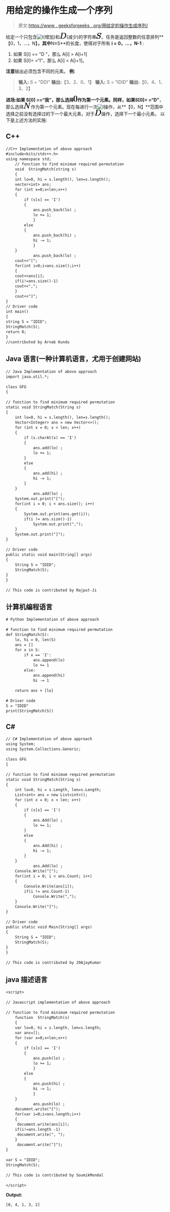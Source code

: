 # 用给定的操作生成一个序列

> 原文:[https://www . geeksforgeeks . org/用给定的操作生成序列/](https://www.geeksforgeeks.org/generate-a-sequence-with-the-given-operations/)

给定一个只包含![I  ](img/5a2457a0fd727d1724c328a266ff2fae.png "Rendered by QuickLaTeX.com")(增加)和![D  ](img/81830244d7c24517469c6980621453ab.png "Rendered by QuickLaTeX.com")(减少)的字符串![S  ](img/286065faa2e31cda66548efbe78a36d1.png "Rendered by QuickLaTeX.com")。任务是返回整数的任意排列**【0，1，…，N】**，其中**N≤S**的长度，使得对于所有 **i = 0，…，N-1** :

1.  如果 S[i] == "D "，那么 A[i] > A[i+1]
2.  如果 S[I]= =“I”，那么 A[i] < A[i+1]。

**注意**输出必须包含不同的元素。
**例:**

> **输入:** S = "DDI"
> **输出:**【3、2、0、1】
> **输入:** S = "IDID"
> **输出:**【0、4、1、3、2】

**进场:**如果 **S[0] ==“我”**，那么选择![0  ](img/1957d0c119c059733abddeb117432e40.png "Rendered by QuickLaTeX.com")作为第一个元素。同样，如果**S[0]= =“D”**，那么选择![N  ](img/05447a6f3ec73065b361522074101320.png "Rendered by QuickLaTeX.com")作为第一个元素。现在每进行一次![I  ](img/5a2457a0fd727d1724c328a266ff2fae.png "Rendered by QuickLaTeX.com")操作，从**【0，N】**范围中选择之前没有选择过的下一个最大元素，对于![D  ](img/81830244d7c24517469c6980621453ab.png "Rendered by QuickLaTeX.com")操作，选择下一个最小元素。
以下是上述方法的实施:

## C++

```
//C++ Implementation of above approach
#include<bits/stdc++.h>
using namespace std;
    // function to find minimum required permutation
    void  StringMatch(string s)
    {
    int lo=0, hi = s.length(), len=s.length();
    vector<int> ans;
    for (int x=0;x<len;x++)
    {
        if (s[x] == 'I')
        {
            ans.push_back(lo) ;
            lo += 1;
            }
        else
        {
            ans.push_back(hi) ;
            hi -= 1;
            }
    }
            ans.push_back(lo) ;
    cout<<"[";
    for(int i=0;i<ans.size();i++)
    {
    cout<<ans[i];
    if(i!=ans.size()-1)
    cout<<",";
    }
    cout<<"]";
}
// Driver code
int main()
{
string S = "IDID";
StringMatch(S);
return 0;
}
//contributed by Arnab Kundu
```

## Java 语言(一种计算机语言，尤用于创建网站)

```
// Java Implementation of above approach
import java.util.*;

class GFG
{

// function to find minimum required permutation
static void StringMatch(String s)
{
    int lo=0, hi = s.length(), len=s.length();
    Vector<Integer> ans = new Vector<>();
    for (int x = 0; x < len; x++)
    {
        if (s.charAt(x) == 'I')
        {
            ans.add(lo) ;
            lo += 1;
        }
        else
        {
            ans.add(hi) ;
            hi -= 1;
        }
    }
            ans.add(lo) ;
    System.out.print("[");
    for(int i = 0; i < ans.size(); i++)
    {
        System.out.print(ans.get(i));
        if(i != ans.size()-1)
            System.out.print(",");
    }
    System.out.print("]");
}

// Driver code
public static void main(String[] args)
{
    String S = "IDID";
    StringMatch(S);
}
}

// This code is contributed by Rajput-Ji
```

## 计算机编程语言

```
# Python Implementation of above approach

# function to find minimum required permutation
def StringMatch(S):
    lo, hi = 0, len(S)
    ans = []
    for x in S:
        if x == 'I':
            ans.append(lo)
            lo += 1
        else:
            ans.append(hi)
            hi -= 1

    return ans + [lo]

# Driver code
S = "IDID"
print(StringMatch(S))
```

## C#

```
// C# Implementation of above approach
using System;
using System.Collections.Generic;

class GFG
{

// function to find minimum required permutation
static void StringMatch(String s)
{
    int lo=0, hi = s.Length, len=s.Length;
    List<int> ans = new List<int>();
    for (int x = 0; x < len; x++)
    {
        if (s[x] == 'I')
        {
            ans.Add(lo) ;
            lo += 1;
        }
        else
        {
            ans.Add(hi) ;
            hi -= 1;
        }
    }
            ans.Add(lo) ;
    Console.Write("[");
    for(int i = 0; i < ans.Count; i++)
    {
        Console.Write(ans[i]);
        if(i != ans.Count-1)
            Console.Write(",");
    }
    Console.Write("]");
}

// Driver code
public static void Main(String[] args)
{
    String S = "IDID";
    StringMatch(S);
}
}

// This code is contributed by 29AjayKumar
```

## java 描述语言

```
<script>

// Javascript implementation of above approach

// function to find minimum required permutation
    function  StringMatch(s)
    {
    var lo=0, hi = s.length, len=s.length;
    var ans=[];
    for (var x=0;x<len;x++)
    {
        if (s[x] == 'I')
        {
            ans.push(lo) ;
            lo += 1;
            }
        else
        {
            ans.push(hi) ;
            hi -= 1;
            }
    }
            ans.push(lo) ;
    document.write("[");
    for(var i=0;i<ans.length;i++)
    {
     document.write(ans[i]);
    if(i!=ans.length -1)
     document.write(", ");
    }
     document.write("]");
}

var S = "IDID";
StringMatch(S);

// This code is contributed by SoumikMondal

</script>
```

**Output:** 

```
[0, 4, 1, 3, 2]
```